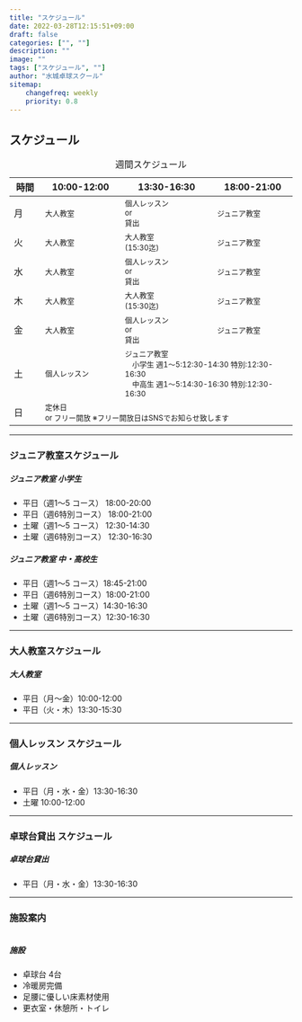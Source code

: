 ```yaml
---
title: "スケジュール"
date: 2022-03-28T12:15:51+09:00
draft: false
categories: ["", ""]
description: ""
image: ""
tags: ["スケジュール", ""]
author: "水城卓球スクール"
sitemap:
    changefreq: weekly
    priority: 0.8
---
```


## スケジュール

<div>
    <div class="col-lg-10 mt-4 position-relative">
        <table class="table caption-top text-primary border-primary table-bordered">
        <caption class="h5 text-primary">週間スケジュール</caption>
        <thead class="border-primary">
            <tr>
            <th scope="col" width="6%" class="text-center">時間</th>
            <th scope="col" width="9%" class="text-center">10:00-12:00</th>
            <th scope="col" width="9%" class="text-center">13:30-16:30</th>
            <th scope="col" width="9%" class="text-center">18:00-21:00</th>
            </tr>
        </thead>
        <tbody class="border-primary">
            <tr>
            <td class="text-center">月</td>
            <td><span style="font-size: small;">大人教室</span></td>
            <td><span style="font-size: small;"><span style="display: inline-block;white-space: nowrap;">個人レッスン</span><br />or<br />貸出</span></td>
            <td><span style="font-size: small;">ジュニア教室</span></td>
            </tr>
            <tr>
            <td class="text-center">火</td>
            <td><span style="font-size: small;">大人教室</span></td>
            <td><span style="font-size: small;"><span style="display: inline-block;white-space: nowrap;">大人教室</span><br />(15:30迄)</span></td>
            <td><span style="font-size: small;">ジュニア教室</span></td>
            </tr>
            <tr>
            <td class="text-center">水</td>
            <td><span style="font-size: small;">大人教室</span></td>
            <td><span style="font-size: small;"><span style="display: inline-block;white-space: nowrap;">個人レッスン</span><br />or<br />貸出</span></td>
            <td><span style="font-size: small;">ジュニア教室</span></td>
            </tr>
            <tr>
            <td class="text-center">木</td>
            <td><span style="font-size: small;">大人教室</span></td>
            <td><span style="font-size: small;"><span style="display: inline-block;white-space: nowrap;">大人教室</span><br />(15:30迄)</span></td>
            <td><span style="font-size: small;">ジュニア教室</span></td>
            </tr>
            <td class="text-center">金</td>
            <td><span style="font-size: small;">大人教室</span></td>
            <td><span style="font-size: small;"><span style="display: inline-block;white-space: nowrap;">個人レッスン</span><br />or<br />貸出</span></td>
            <td><span style="font-size: small;">ジュニア教室</span></td>
            </tr>
            <td class="text-center">土</td>
            <td><span style="font-size: small;">個人レッスン</span></td>
            <td colspan="2"><span style="font-size: small;">ジュニア教室<br />　小学生 週1～5:12:30-14:30 特別:12:30-16:30
            <br />　中高生 週1～5:14:30-16:30 特別:12:30-16:30</span></td>
            </tr>
            <td class="text-center">日</td>
            <td colspan="3"><span style="font-size: small;"><span style="display: inline-block;white-space: nowrap;">定休日<br> or フリー開放 ※フリー開放日はSNSでお知らせ致します</span></td>
            </tr>
        </tbody>
        </table>
    </div>
</div>

<div id="junior" class="pt-4"></div>
<hr />

### ジュニア教室スケジュール

<div class="card bg-transparent mb-4">
	<div class="row">
		<div class="col-md-12 mt-0 mt-md-0">
            <div class="card-body">
            <h5 class="card-title">ジュニア教室 小学生</h5>
            <p class="card-text"></p>
            <ul class="list-group list-group-flush">
            <li class="list-group-item text-primary border-primary">平日（週1～5 コース） 18:00-20:00</li>
            <li class="list-group-item text-primary border-primary">平日（週6特別コース） 18:00-21:00</li>
            <li class="list-group-item text-primary border-primary">土曜（週1～5 コース） 12:30-14:30</li>
            <li class="list-group-item text-primary border-primary">土曜（週6特別コース） 12:30-16:30</li>
            </ul>
            </div>
        </div>
    </div>
	<div class="row">
		<div class="col-md-12 mt-0 mt-md-0">
            <div class="card-body">
            <h5 class="card-title">ジュニア教室 中・高校生</h5>
            <p class="card-text"></p>
            <ul class="list-group list-group-flush">
            <li class="list-group-item text-primary border-primary">平日（週1～5 コース）18:45-21:00</li>
            <li class="list-group-item text-primary border-primary">平日（週6特別コース）18:00-21:00</li>
            <li class="list-group-item text-primary border-primary">土曜（週1～5 コース）14:30-16:30</li>
            <li class="list-group-item text-primary border-primary">土曜（週6特別コース）12:30-16:30</li>
            </ul>
            </div>
        </div>
	</div>
</div>

<div id="adult" class="pt-4"></div>
<hr />

### 大人教室スケジュール

<div class="card bg-transparent mb-4">
	<div class="row">
		<div class="col-md-12 mt-0 mt-md-0">
            <div class="card-body">
            <h5 class="card-title">大人教室</h5>
            <p class="card-text"></p>
            <ul class="list-group list-group-flush">
            <li class="list-group-item text-primary border-primary">平日（月～金）10:00-12:00</li>
            <li class="list-group-item text-primary border-primary">平日（火・木）13:30-15:30</li>
            </ul>
            </div>
        </div>
    </div>
</div>

<div id="personal" class="pt-4"></div>
<hr />

### 個人レッスン スケジュール

<div class="card bg-transparent mb-4">
	<div class="row">
		<div class="col-md-12 mt-0 mt-md-0">
            <div class="card-body">
            <h5 class="card-title">個人レッスン</h5>
            <p class="card-text"></p>
            <ul class="list-group list-group-flush">
            <li class="list-group-item text-primary border-primary">平日（月・水・金）13:30-16:30</li>
            <li class="list-group-item text-primary border-primary">土曜 10:00-12:00</li>
            </ul>
            </div>
        </div>
	</div>
</div>

<div id="rent" class="pt-4"></div>
<hr />

### 卓球台貸出 スケジュール

<div class="card bg-transparent mb-4">
	<div class="row">
		<div class="col-md-12 mt-0 mt-md-0">
            <div class="card-body">
            <h5 class="card-title">卓球台貸出</h5>
            <p class="card-text"></p>
            <ul class="list-group list-group-flush">
            <li class="list-group-item text-primary border-primary">平日（月・水・金）13:30-16:30</li>
            </ul>
            </div>
        </div>
	</div>
</div>

<div id="facility" class="pt-4"></div>
<hr />

### 施設案内

<div class="card bg-transparent mb-4">
	<div class="row">
		<div class="col-md-5">
			<img class="rounded-3" src="/images/blog/113.jpg" alt="">
		</div>
		<div class="col-md-7 mt-3 mt-md-0">
        <div class="card-body">
            <h5 class="card-title">施設</h5>
            <p class="card-text"></p>
            <ul class="list-group list-group-flush">
            <li class="list-group-item text-primary border-primary">卓球台  4台</li>
            <li class="list-group-item text-primary border-primary">冷暖房完備</li>
            <li class="list-group-item text-primary border-primary">足腰に優しい床素材使用</li>
            <li class="list-group-item text-primary border-primary">更衣室・休憩所・トイレ</li>
            </ul>
        </div>
        <div class="card-footer">
            <small class="text-muted"></small>
        </div>
		</div>
	</div>
</div>

